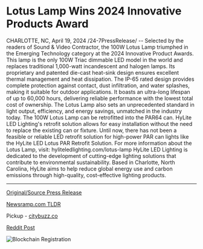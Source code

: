 # Lotus Lamp Wins 2024 Innovative Products Award

CHARLOTTE, NC, April 19, 2024 /24-7PressRelease/ -- Selected by the readers of Sound & Video Contractor, the 100W Lotus Lamp triumphed in the Emerging Technology category at the 2024 Innovative Product Awards. This lamp is the only 100W Triac dimmable LED model in the world and replaces traditional 1,000-watt incandescent and halogen lamps. Its proprietary and patented die-cast heat-sink design ensures excellent thermal management and heat dissipation.  The IP-65 rated design provides complete protection against contact, dust infiltration, and water splashes, making it suitable for outdoor applications. It boasts an ultra-long lifespan of up to 60,000 hours, delivering reliable performance with the lowest total cost of ownership. The Lotus Lamp also sets an unprecedented standard in light output, efficiency, and energy savings, unmatched in the industry today.  The 100W Lotus Lamp can be retrofitted into the PAR64 can. HyLite LED Lighting's retrofit solution allows for easy installation without the need to replace the existing can or fixture. Until now, there has not been a feasible or reliable LED retrofit solution for high-power PAR can lights like the HyLite LED Lotus PAR Retrofit Solution.  For more information about the Lotus Lamp, visit: hyliteledlighting.com/lotus-lamp  HyLite LED Lighting is dedicated to the development of cutting-edge lighting solutions that contribute to environmental sustainability. Based in Charlotte, North Carolina, HyLite aims to help reduce global energy use and carbon emissions through high-quality, cost-effective lighting products. 

---

[Original/Source Press Release](https://www.24-7pressrelease.com/press-release/510129/lotus-lamp-wins-2024-innovative-products-award)
                    

[Newsramp.com TLDR](https://newsramp.com/curated-news/100w-lotus-lamp-triumphs-at-2024-innovative-product-awards/354bcc61acb67a9c394ce7c98fe09e5b) 


Pickup - [citybuzz.co](https://citybuzz.co/2024/04/19/lotus-lamp-wins-2024-innovative-products-award)
 



[Reddit Post](https://www.reddit.com/r/AwardsAndRecognition/comments/1c874s8/100w_lotus_lamp_triumphs_at_2024_innovative/) 



![Blockchain Registration](https://cdn.newsramp.app/24-7PressRelease/qrcode/244/19/seekmo9q.webp)